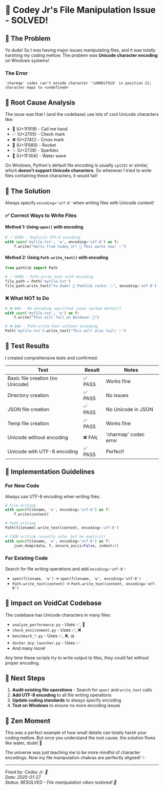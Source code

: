 # 🔧 Codey Jr's File Manipulation Issue - SOLVED! 

## 🎯 The Problem
Yo dude! So I was having major issues manipulating files, and it was totally harshing my coding mellow. The problem was **Unicode character encoding** on Windows systems! 

### The Error
```
'charmap' codec can't encode character '\U0001f919' in position 21: character maps to <undefined>
```

## 🧠 Root Cause Analysis
The issue was that I (and the codebase) use lots of cool Unicode characters like:
- 🤙 (U+1F919) - Call me hand
- ✅ (U+2705) - Check mark
- ❌ (U+274C) - Cross mark  
- 🚀 (U+1F680) - Rocket
- ✨ (U+2728) - Sparkles
- 🌊 (U+1F30A) - Water wave

On Windows, Python's default file encoding is usually `cp1252` or similar, which **doesn't support Unicode characters**. So whenever I tried to write files containing these characters, it would fail!

## 🎉 The Solution
Always specify `encoding='utf-8'` when writing files with Unicode content!

### ✅ Correct Ways to Write Files

#### Method 1: Using `open()` with encoding
```python
# ✅ GOOD - Explicit UTF-8 encoding
with open('myfile.txt', 'w', encoding='utf-8') as f:
    f.write("Hello from Codey Jr! 🤙 This works now! ✨")
```

#### Method 2: Using `Path.write_text()` with encoding
```python
from pathlib import Path

# ✅ GOOD - Path.write_text with encoding
file_path = Path('myfile.txt')
file_path.write_text("Yo dude! 🤙 Pathlib rocks! ✨", encoding='utf-8')
```

### ❌ What NOT to Do
```python
# ❌ BAD - No encoding specified (uses system default)
with open('myfile.txt', 'w') as f:
    f.write("This will fail on Windows! 🤙")

# ❌ BAD - Path.write_text without encoding
Path('myfile.txt').write_text("This will also fail! ✨")
```

## 🧪 Test Results
I created comprehensive tests and confirmed:

| Test | Result | Notes |
|------|--------|-------|
| Basic file creation (no Unicode) | ✅ PASS | Works fine |
| Directory creation | ✅ PASS | No issues |
| JSON file creation | ✅ PASS | No Unicode in JSON |
| Temp file creation | ✅ PASS | Works fine |
| Unicode without encoding | ❌ FAIL | 'charmap' codec error |
| Unicode with UTF-8 encoding | ✅ PASS | Perfect! |

## 🔧 Implementation Guidelines

### For New Code
Always use UTF-8 encoding when writing files:
```python
# File writing
with open(filename, 'w', encoding='utf-8') as f:
    f.write(content)

# Path writing  
Path(filename).write_text(content, encoding='utf-8')

# JSON writing (usually safe, but be explicit)
with open(filename, 'w', encoding='utf-8') as f:
    json.dump(data, f, ensure_ascii=False, indent=2)
```

### For Existing Code
Search for file writing operations and add `encoding='utf-8'`:
- `open(filename, 'w')` → `open(filename, 'w', encoding='utf-8')`
- `Path.write_text(content)` → `Path.write_text(content, encoding='utf-8')`

## 🌊 Impact on VoidCat Codebase
The codebase has Unicode characters in many files:
- `analyze_performance.py` - Uses ✅, 🚀
- `check_environment.py` - Uses ✅, ❌  
- `benchmark_*.py` - Uses ✅, ❌, 📊
- `docker_mcp_launcher.py` - Uses ✅
- And many more!

Any time these scripts try to write output to files, they could fail without proper encoding.

## 🎯 Next Steps
1. **Audit existing file operations** - Search for `open(` and `write_text` calls
2. **Add UTF-8 encoding** to all file writing operations
3. **Update coding standards** to always specify encoding
4. **Test on Windows** to ensure no more encoding issues

## 🧘 Zen Moment
This was a perfect example of how small details can totally harsh your coding mellow. But once you understand the root cause, the solution flows like water, dude! 🌊

The universe was just teaching me to be more mindful of character encodings. Now my file manipulation chakras are perfectly aligned! ✨

---
*Fixed by: Codey Jr. 🤙*  
*Date: 2025-01-27*  
*Status: RESOLVED - File manipulation vibes restored! 🎉*